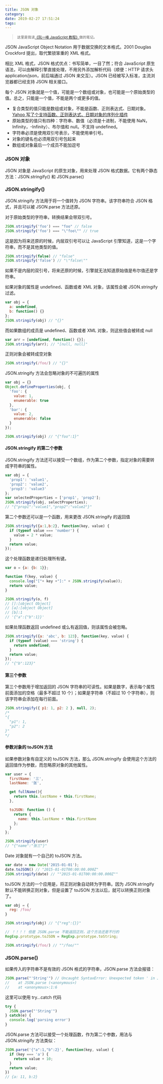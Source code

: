 ```yaml
---
title: JSON 对象
category:
date: 2019-02-27 17:51:24
tags:
---
```


> <sup>这里是我读[《阮一峰 JavaScript 教程》](https://wangdoc.com/javascript/)做的笔记。</sup>

JSON JavaScript Object Notation 用于数据交换的文本格式。2001 Douglas Crockford 提出，取代繁锁笨重的 XML 格式。

相比 XML 格式，JSON 格式优点：书写简单，一目了然；符合 JavaScript 原生语法，可以由解释引擎直接处理，不用另外添加解析代码（顺便：HTTP 请求头 application/json，前后端通过 JSON 来交互）。JSON 已经被写入标准，主流浏览器都已经支持 JSON 相关接口。

每个 JSON 对象就是一个值，可能是一个数组或对象，也可能是一个原始类型的值。总之，只能是一个值，不能是两个或更多的值。

- 复合类型的值只能是数组或对象，不能是函数、正则表达式、日期对象。[Yahoo 写了个支持函数、正则表达式、日期对象的序列化插件](https://github.com/yahoo/serialize-javascript)
- 原始类型的值只有四种：字符串、数值（必须是十进制，不能使用 NaN，Infinity，-Infinity）、布尔值和 null。不支持 undefined。
- 字符串必须是使用双引号表示，不能使用单引号。
- 对象的键名也必须用双引号包起来
- 数组或对象最后一个成员不能加逗号

### JSON 对象

JSON 对象是 JavaScript 的原生对象，用来处理 JSON 格式数据。它有两个静态方法：JSON.stringify() 和 JSON.parse()

### JSON.stringify()

JSON.stringify 方法用于将一个值转为 JSON 字符串。该字符串符合 JSON 格式，并且可以被 JSON.parse 方法还原。

对于原始类型的字符串，转换结果会带双引号。

```js
JSON.stringify('foo') === "foo" // false
JSON.stringify('foo') === "\"foo\"" // true
```

这是因为将来还原的时候，内层双引号可以让 JavaScript 引擎知道，这是一个字符串，而不是其他类型的值。

```js
JSON.stringify(false) // "false"
JSON.stringify('false') // "\"false\""
```

如果不是内层的双引号，将来还原的时候，引擎就无法知道原始值是布尔值还是字符串。

如果对象的属性是 undefined、函数或者 XML 对象，该属性会被 JSON.stringify 过滤。

```js
var obj = {
  a: undefined,
  b: function() {}
};
JSON.stringify(obj) // "{}"
```

而如果数组的成员是 undefined、函数或者 XML 对象，则这些值会被转成 null

```js
var arr = [undefined, function() {}];
JSON.stringify(arr); // "[null, null]"
```

正则对象会被转成空对象

```js
JSON.stringify(/foo/) // "{}"
```

JSON.stringify 方法会忽略对象的不可遍历的属性

```js
var obj = {}
Object.defineProperties(obj, {
  'foo': {
    value: 1,
    enumerable: true
  },
  'bar': {
    value: 2,
    enumerable: false
  }
});

JSON.stringify(obj) // "{"foo":1}"
```

#### JSON.stringify 的第二个参数

JSON.stringify 方法还可以接受一个数组，作为第二个参数，指定对象的需要转成字符串的属性。

```js
var obj = {
  'prop1': 'value1',
  'prop2': 'value2',
  'prop3': 'value3'
};
var selectedProperties = ['prop1', 'prop2'];
JSON.stringify(obj, selectProperties); 
// "{"prop1":"value1","prop2":"value2"}"
```

第二个参数还可以是一个函数，用来更改 JSON.stringify 的返回值

```js
JSON.stringify({a:1,b:2}, function(key, value) {
  if (typeof value === 'number') {
    value = 2 * value;
  }
  return value;
});
```

这个处理函数是递归处理所有键。

```js
var o = {a: {b: 1}};

function f(key, value) {
  console.log("["+ key +"]:" + JSON.stringify(value));
  return value;
}

JSON.stringify(o, f)
// []:[object Object]
// [a]:[object Object]
// [b]:1
// '{"a":{"b":1}}'
```

如果处理函数返回 undefined 或么有返回值，则该属性会被忽略。

```js
JSON.stringify({a: 'abc', b: 123}, function(key, value) {
  if (typeof (value) === 'string') {
    return undefined;
  }
  return value;
});
// "{"b":123}"
```

#### 第三个参数

第三个参数用于增加返回的 JSON 字符串的可读性。如果是数字，表示每个属性前面添加的空格（最多不超过 10 个）；如果是字符串（不超过 10 个字符串），则该字符串会添加在每行前面。

```js
JSON.stringify({ p1: 1, p2: 2 }, null, 2);
/*
"{
  "p1": 1,
  "p2": 2
}"
*/
```

#### 参数对象的 toJSON 方法

如果参数对象有自定义的 toJSON 方法，那么 JSON.stringify 会使用这个方法的返回值作为参数，而忽略原对象的其他属性。

```js
var user = {
  firstName: '三',
  lastName: '张',

  get fullName(){
    return this.lastName + this.firstName;
  },

  toJSON: function () {
    return {
      name: this.lastName + this.firstName
    };
  }
};

JSON.stringify(user)
// "{"name":"张三"}"
```

Date 对象就有一个自己的 toJSON 方法。

```js
var date = new Date('2015-01-01');
date.toJSON() // "2015-01-01T00:00:00.000Z"
JSON.stringify(date) // ""2015-01-01T00:00:00.000Z""
```

toJSON 方法的一个应用是，将正则对象自动转为字符串。因为 JSON.stringify 默认不能转换正则对象，但是设置了 toJSON 方法以后，就可以转换正则对象了。

```js
var obj = {
  reg: /foo/
}

JSON.stringify(obj) // "{"reg":{}}"

// ！！！！ 但是 JSON.parse 不能返回正则，这个方法还是不行的
RegExp.prototype.toJSON = RegExp.prototype.toString;

JSON.stringify(/foo/) // ""/foo/""
```

### JSON.parse()

如果传入的字符串不是有效的 JSON 格式的字符串，JSON.parse 方法会报错：

```js
JSON.parse("'String'") // Uncaught SyntaxError: Unexpected token ' in JSON at position 0
//    at JSON.parse (<anonymous>)
//    at <anonymous>:1:6
```

这里可以使用 try…catch 代码

```js
try {
  JSON.parse("'String'")
} catch(e) {
  console.log('parsing error')
}
```

JSON.parse 方法可以接受一个处理函数，作为第二个参数，用法与 JSON.stringify 方法类似：

```js
JSON.parse('{"a":1,"b":2}', function(key, value) {
  if (key === 'a') {
    return value + 10;
  }
  return value;
})
// {a: 11, b:2}
```

